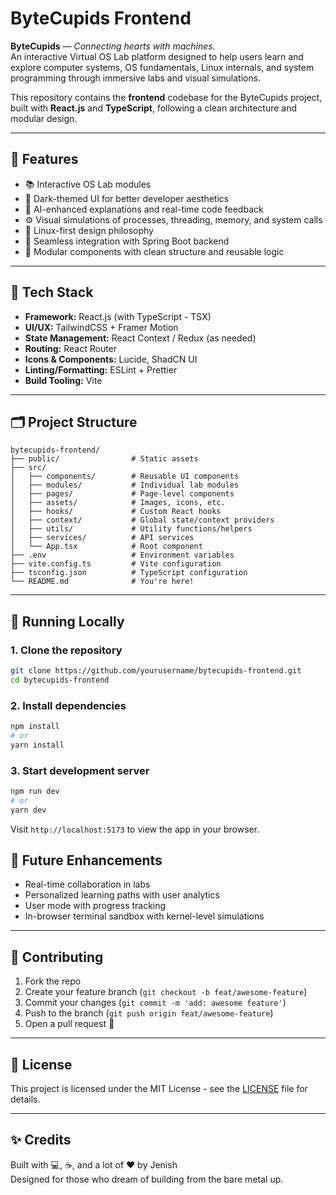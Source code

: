 # ByteCupids Frontend

**ByteCupids** — *Connecting hearts with machines.*  
An interactive Virtual OS Lab platform designed to help users learn and explore computer systems, OS fundamentals, Linux internals, and system programming through immersive labs and visual simulations.

This repository contains the **frontend** codebase for the ByteCupids project, built with **React.js** and **TypeScript**, following a clean architecture and modular design.

---

## 🌌 Features

- 📚 Interactive OS Lab modules  
- 🌙 Dark-themed UI for better developer aesthetics  
- 🧠 AI-enhanced explanations and real-time code feedback  
- ⚙️ Visual simulations of processes, threading, memory, and system calls  
- 🐧 Linux-first design philosophy  
- 🔄 Seamless integration with Spring Boot backend  
- 🧩 Modular components with clean structure and reusable logic  

---

## 🧰 Tech Stack

- **Framework:** React.js (with TypeScript - TSX)  
- **UI/UX:** TailwindCSS + Framer Motion  
- **State Management:** React Context / Redux (as needed)  
- **Routing:** React Router 
- **Icons & Components:** Lucide, ShadCN UI  
- **Linting/Formatting:** ESLint + Prettier  
- **Build Tooling:** Vite  

---

## 🗂️ Project Structure

```
bytecupids-frontend/
├── public/                # Static assets
├── src/
│   ├── components/        # Reusable UI components
│   ├── modules/           # Individual lab modules
│   ├── pages/             # Page-level components
│   ├── assets/            # Images, icons, etc.
│   ├── hooks/             # Custom React hooks
│   ├── context/           # Global state/context providers
│   ├── utils/             # Utility functions/helpers
│   ├── services/          # API services
│   └── App.tsx            # Root component
├── .env                   # Environment variables
├── vite.config.ts         # Vite configuration
├── tsconfig.json          # TypeScript configuration
└── README.md              # You're here!
```

---

## 🧪 Running Locally

### 1. Clone the repository

```bash
git clone https://github.com/yourusername/bytecupids-frontend.git
cd bytecupids-frontend
```

### 2. Install dependencies

```bash
npm install
# or
yarn install
```

### 3. Start development server

```bash
npm run dev
# or
yarn dev
```

Visit `http://localhost:5173` to view the app in your browser.


## 🧠 Future Enhancements

- Real-time collaboration in labs  
- Personalized learning paths with user analytics  
- User mode with progress tracking  
- In-browser terminal sandbox with kernel-level simulations  

---

## 🤝 Contributing

1. Fork the repo  
2. Create your feature branch (`git checkout -b feat/awesome-feature`)  
3. Commit your changes (`git commit -m 'add: awesome feature'`)  
4. Push to the branch (`git push origin feat/awesome-feature`)  
5. Open a pull request 🚀  

---

## 📄 License

This project is licensed under the MIT License - see the [LICENSE](LICENSE) file for details.

---

## ✨ Credits

Built with 💻, ☕, and a lot of ❤️ by Jenish  
Designed for those who dream of building from the bare metal up.

